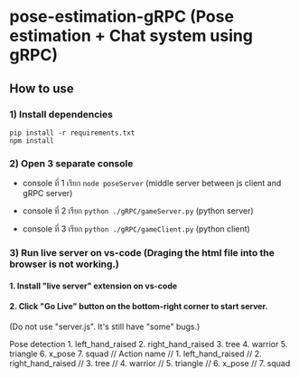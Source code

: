 # pose-estimation-gRPC (Pose estimation + Chat system using gRPC)

## How to use

### 1) Install dependencies

```
pip install -r requirements.txt
npm install
```

### 2) Open 3 separate console

- console ที่ 1 เรียก 
```node poseServer```
 (middle server between js client and gRPC server)
 
- console ที่ 2 เรียก 
```python ./gRPC/gameServer.py```
 (python server)
 
- console ที่ 3 เรียก 
```python ./gRPC/gameClient.py```
 (python client)
 
 
### 3) Run live server on vs-code (Draging the html file into the browser is not working.)

#### 1. Install "live server" extension on vs-code
#### 2. Click "Go Live" button on the bottom-right corner to start server.
 
(Do not use "server.js". It's still have "some" bugs.)


Pose detection 
    1. left_hand_raised
    2. right_hand_raised
    3. tree
    4. warrior
    5. triangle
    6. x_pose
    7. squad
// Action name
// 1. left_hand_raised
// 2. right_hand_raised
// 3. tree
// 4. warrior
// 5. triangle
// 6. x_pose
// 7. squad